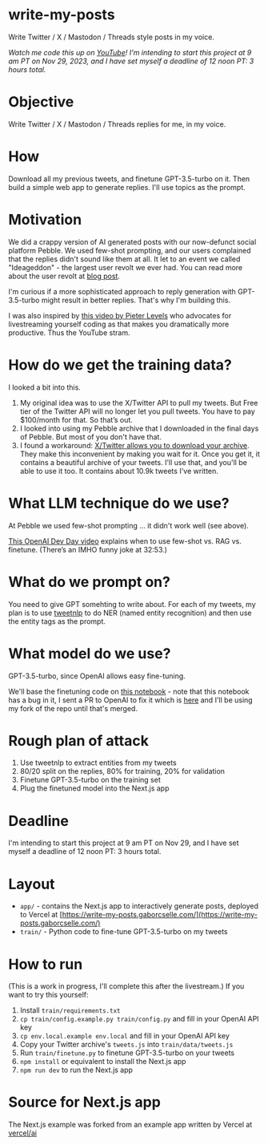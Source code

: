 # write-my-posts
Write Twitter / X / Mastodon / Threads style posts in my voice.

*Watch me code this up on [YouTube]([https://www.youtube.com/LINKHERE](https://www.youtube.com/watch?v=51DWARJckL4))! I'm intending to start this project at 9 am PT on Nov 29, 2023, and I have set myself a deadline of 12 noon PT: 3 hours total.*

# Objective
Write Twitter / X / Mastodon / Threads replies for me, in my voice.

# How
Download all my previous tweets, and finetune GPT-3.5-turbo on it. Then build a simple web app to generate replies. I'll use topics as the prompt.

# Motivation
We did a crappy version of AI generated posts with our now-defunct social platform Pebble. We used few-shot prompting, and our users complained that the replies didn't sound like them at all. It let to an event we called "Ideageddon" - the largest user revolt we ever had. You can read more about the user revolt at [blog post](https://medium.com/gabor/from-t2-to-pebble-the-rise-challenges-and-lessons-of-building-a-twitter-alternative-553652f1d1e7).

I'm curious if a more sophisticated approach to reply generation with GPT-3.5-turbo might result in better replies. That's why I'm building this.

I was also inspired by [this video by Pieter Levels](https://www.youtube.com/watch?v=6reLWfFNer0&t=657s) who advocates for livestreaming yourself coding as that makes you dramatically more productive. Thus the YouTube stram.

# How do we get the training data?
I looked a bit into this.
1. My original idea was to use the X/Twitter API to pull my tweets. But Free tier of the Twitter API will no longer let you pull tweets. You have to pay $100/month for that. So that’s out.
2. I looked into using my Pebble archive that I downloaded in the final days of Pebble. But most of you don't have that.
3. I found a workaround: [X/Twitter allows you to download your archive](https://help.twitter.com/en/managing-your-account/how-to-download-your-twitter-archive). They make this inconvenient by making you wait for it. Once you get it, it contains a beautiful archive of your tweets. I'll use that, and you'll be able to use it too. It contains about 10.9k tweets I've written.

# What LLM technique do we use?
At Pebble we used few-shot prompting … it didn't work well (see above).

[This OpenAI Dev Day video](https://www.youtube.com/watch?v=ahnGLM-RC1Y&t=1373s) explains when to use few-shot vs. RAG vs. finetune. (There’s an IMHO funny joke at 32:53.)

# What do we prompt on?
You need to give GPT somehting to write about. For each of my tweets, my plan is to use [tweetnlp](https://github.com/cardiffnlp/tweetnlp) to do NER (named entity recognition) and then use the entity tags as the prompt.

# What model do we use?
GPT-3.5-turbo, since OpenAI allows easy fine-tuning.

We'll base the finetuning code on [this notebook](https://github.com/openai/openai-cookbook/blob/main/examples/How_to_finetune_chat_models.ipynb) - note that this notebook has a bug in it, I sent a PR to OpenAI to fix it which is [here](https://github.com/openai/openai-cookbook/pull/885) and I'll be using my fork of the repo until that's merged.

# Rough plan of attack

1. Use tweetnlp to extract entities from my tweets
2. 80/20 split on the replies, 80% for training, 20% for validation
3. Finetune GPT-3.5-turbo on the training set
4. Plug the finetuned model into the Next.js app

# Deadline
I'm intending to start this project at 9 am PT on Nov 29, and I have set myself a deadline of 12 noon PT: 3 hours total.

# Layout
- `app/` - contains the Next.js app to interactively generate posts, deployed to Vercel at [https://write-my-posts.gaborcselle.com/](https://write-my-posts.gaborcselle.com/)
- `train/` - Python code to fine-tune GPT-3.5-turbo on my tweets

# How to run
(This is a work in progress, I'll complete this after the livestream.)
If you want to try this yourself: 

1. Install `train/requirements.txt`
2. `cp train/config.example.py train/config.py` and fill in your OpenAI API key
3. `cp env.local.example env.local` and fill in your OpenAI API key
4. Copy your Twitter archive's `tweets.js` into `train/data/tweets.js`
4. Run `train/finetune.py` to finetune GPT-3.5-turbo on your tweets
5. `npm install` or equivalent to install the Next.js app
6. `npm run dev` to run the Next.js app

# Source for Next.js app

The Next.js example was forked from an example app written by Vercel at [vercel/ai](https://github.com/vercel/ai/tree/main/examples/next-openai)
